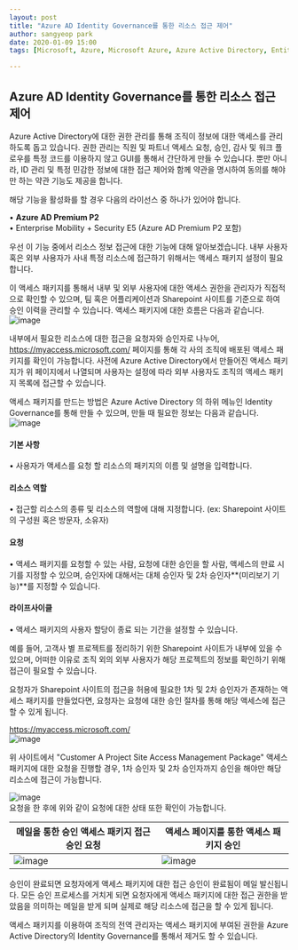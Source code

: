 ```yaml
---
layout: post
title: "Azure AD Identity Governance를 통한 리소스 접근 제어"
author: sangyeop park
date: 2020-01-09 15:00
tags: [Microsoft, Azure, Microsoft Azure, Azure Active Directory, Entitlement management, Access Package]

---
```


## Azure AD Identity Governance를 통한 리소스 접근 제어

Azure Active Directory에 대한 권한 관리를 통해 조직이 정보에 대한 액세스를 관리하도록 돕고 있습니다. 권한 관리는 직원 및 파트너 액세스 요청, 승인, 감사 및 워크 플로우를 특정 코드를 이용하지 않고 GUI를 통해서 간단하게 만들 수 있습니다.
뿐만 아니라, ID 관리 및 특정 민감한 정보에 대한 접근 제어와 함께 약관을 명시하여 동의를 해야만 하는 약관 기능도 제공을 합니다.

해당 기능을 활성화를 할 경우 다음의 라이선스 중 하나가 있어야 합니다.

•	**Azure AD Premium P2**  
•	Enterprise Mobility + Security E5 (Azure AD Premium P2 포함)


우선 이 기능 중에서 리소스 정보 접근에 대한 기능에 대해 알아보겠습니다.
내부 사용자 혹은 외부 사용자가 사내 특정 리소스에 접근하기 위해서는 액세스 패키지 설정이 필요합니다.

이 액세스 패키지를 통해서 내부 및 외부 사용자에 대한 액세스 권한을 관리자가 직접적으로 확인할 수 있으며, 팀 혹은 어플리케이션과 Sharepoint 사이트를 기준으로 하여 승인 이력을 관리할 수 있습니다.
액세스 패키지에 대한 흐름은 다음과 같습니다.  
![image](https://user-images.githubusercontent.com/58406083/71649330-2388f300-2d51-11ea-9d7e-9c6d39dd01b0.png)

내부에서 필요한 리소스에 대한 접근을 요청자와 승인자로 나누어, https://myaccess.microsoft.com/ 페이지를 통해 각 사의 조직에 배포된 액세스 패키지를 확인이 가능합니다.
사전에 Azure Active Directory에서 만들어진 액세스 패키지가 위 페이지에서 나열되며 사용자는 설정에 따라 외부 사용자도 조직의 액세스 패키지 목록에 접근할 수 있습니다.

액세스 패키지를 만드는 방법은 Azure Active Directory 의 하위 메뉴인 Identity Governance를 통해 만들 수 있으며, 만들 때 필요한 정보는 다음과 같습니다.  
![image](https://user-images.githubusercontent.com/58406083/71649332-2e438800-2d51-11ea-9e71-0d3b9279453e.png)

#### 기본 사항  

•	사용자가 액세스를 요청 할 리소스의 패키지의 이름 및 설명을 입력합니다.

#### 리소스 역할  

•	접근할 리소스의 종류 및 리소스의 역할에 대해 지정합니다. (ex: Sharepoint 사이트의 구성원 혹은 방문자, 소유자)

#### 요청  

•	액세스 패키지를 요청할 수 있는 사람, 요청에 대한 승인을 할 사람, 액세스의 만료 시기를 지정할 수 있으며, 
승인자에 대해서는 대체 승인자 및 2차 승인자**(미리보기 기능)**를 지정할 수 있습니다.

#### 라이프사이클  

•	액세스 패키지의 사용자 할당이 종료 되는 기간을 설정할 수 있습니다.

예를 들어, 고객사 별 프로젝트를 정리하기 위한 Sharepoint 사이트가 내부에 있을 수 있으며, 어떠한 이유로 조직 외의 외부 사용자가 해당 프로젝트의 정보를 확인하기 위해 접근이 필요할 수 있습니다. 

요청자가 Sharepoint 사이트의 접근을 허용에 필요한  1차 및 2차 승인자가 존재하는 액세스 패키지를 만들었다면,
요청자는 요청에 대한 승인 절차를 통해 해당 액세스에 접근할 수 있게 됩니다.

https://myaccess.microsoft.com/  
![image](https://user-images.githubusercontent.com/58406083/71649344-42878500-2d51-11ea-8418-d4cab458fd6a.png)

위 사이트에서 "Customer A Project Site Access Management Package" 액세스 패키지에 대한 요청을 진행할 경우, 1차 승인자 및 2차 승인자까지 승인을 해야만 해당 리소스에 접근이 가능합니다.  





![image](https://user-images.githubusercontent.com/58406083/71649346-4adfc000-2d51-11ea-9f70-840481127b24.png)  
요청을 한 후에 위와 같이 요청에 대한 상태 또한 확인이 가능합니다.

| 메일을 통한 승인 액세스 패키지 접근 승인 요청                | 액세스 페이지를 통한 액세스 패키지 승인                      |
| ------------------------------------------------------------ | ------------------------------------------------------------ |
| ![image](https://user-images.githubusercontent.com/58406083/71649364-72368d00-2d51-11ea-9d51-1c2ba63cc1e8.png) | ![image](https://user-images.githubusercontent.com/58406083/71649361-6945bb80-2d51-11ea-933a-a0fb2af54a61.png) |

승인이 완료되면 요청자에게 액세스 패키지에 대한 접근 승인이 완료됨이 메일 발신됩니다.
모든 승인 프로세스를 거치게 되면 요청자에게 액세스 패키지에 대한 접근 권한을 받았음을 의미하는 메일을 받게 되며 실제로 해당 리소스에 접근을 할 수 있게 됩니다.

액세스 패키지를 이용하여 조직의 전역 관리자는 액세스 패키지에 부여된 권한을 Azure Active Directory의 Identity Governance를 통해서 제거도 할 수 있습니다.
